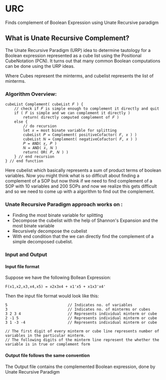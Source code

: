# URC
Finds complement of Boolean Expression using Unate Recursive paradigm

## What is Unate Recursive Complement?
The Unate Recursive Paradigm (URP) idea to determine tautology for a Boolean expression represented as a cube list using the Positional CubeNotation (PCN). It turns out that many common Boolean computations can be done using the
URP ideas.

Where Cubes represent the minterms, and cubelist represents the list of minterms.

### Algorithm Overview:
```
cubeList Complement( cubeList 𝐹 ) {
    // check if 𝐹 is simple enough to complement it directly and quit
    if ( 𝐹 is simple and we can complement it directly )
        return( directly computed complement of 𝐹 )
    else {
        // do recursion
        let 𝑥 = most binate variable for splitting
        cubeList 𝑃 = Complement( positiveCofactor( 𝐹, 𝑥 ) )
        cubeList 𝑁 = Complement( negativeCofactor( 𝐹, 𝑥 ) )
        𝑃 = AND( 𝑥, 𝑃 )
        𝑁 = AND( 𝑥̅, 𝑁 )
        return( OR( 𝑃, 𝑁 ) )
    } // end recursion
} // end function
```

Here cubelist which basically represents a sum of product terms of boolean variables. 
Now you might think what is so difficult about finding a complement of a SOP but now think if we need to find complement of a SOP with 10 variables and 200 SOPs and now we realize this gets difficult and so we need to come up with a algorithm to find out the complement.

### Unate Recursive Paradigm approach works on :
* Finding the most binate variable for splitting  
* Decompose the cubelist with the help of Shannon's Expansion and the most binate variable 
* Recursively decompose the cubelist
* With end condition that the we can directly find the complement of a simple decomposed cubelist.

### Input and Output
  
#### Input file format 
Suppose we have the following Bollean Expression:

    F(x1,x2,x3,x4,x5) = x2x3x4 + x1'x5 + x1x3'x4'
Then the input file format would look like this:

    5                           // Indicates no. of variables               
    3                           // Indicates no. of minterms or cubes
    3 2 3 4                     // Represents individual minterm or cube 
    2 -1 5                      // Represents individual minterm or cube
    3 1 -3 -4                   // Represents individual minterm or cube  
    
    // The first digit of every minterm or cube line represents number of variables in the particular minterm.
    // The following digits of the minterm line represent the whether the variable is in true or complement form
    
    
#### Output file follows the same convention
The Output file contains the complemented Boolean expression, done by Unate Recursive Paradigm

